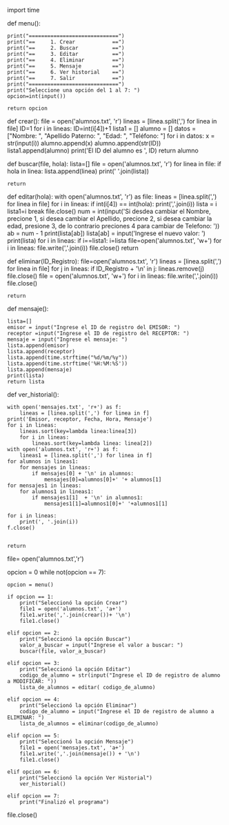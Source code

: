 import time


def menu():

    print("=============================")
    print("==     1. Crear            ==")
    print("==     2. Buscar           ==")
    print("==     3. Editar           ==")
    print("==     4. Eliminar         ==")
    print("==     5. Mensaje          ==")
    print("==     6. Ver historial    ==")
    print("==     7. Salir            ==")
    print("=============================")
    print("Seleccione una opción del 1 al 7: ")
    opcion=int(input())

    return opcion



def crear():
    file = open('alumnos.txt', 'r')
    lineas = [linea.split(',') for linea in file]
    ID=1
    for i in lineas:
        ID=int(i[4])+1
    lista1 = []
    alumno = []
    datos = ["Nombre: ", "Apellido Paterno: ", "Edad: ", "Teléfono: "]
    for i in datos:
        x = str(input(i))
        alumno.append(x)
    alumno.append(str(ID))
    lista1.append(alumno)
    print('El ID del alumno es ', ID)
    return alumno


def buscar(file, hola):
    lista=[]
    file = open('alumnos.txt', 'r')
    for linea in file:
        if hola in linea:
            lista.append(linea)
    print(' '.join(lista))

    return



def editar(hola):
    with open('alumnos.txt', 'r') as file:
        lineas = [linea.split(',') for linea in file]
    for i in lineas:
        if int(i[4]) == int(hola):
            print(','.join(i))
            lista = i
            lista1=i
            break
    file.close()
    num = int(input('Si desdea cambiar el Nombre, precione 1, si desea cambiar el Apellido, precione 2, si desea cambiar la edad, presione 3, de lo contrario preciones 4 para cambiar de Telefono: '))
    ab = num - 1
    print(lista[ab])
    lista[ab] = input('Ingrese el nuevo valor: ')
    print(lista)
    for i in lineas:
        if i==lista1:
            i=lista
    file=open('alumnos.txt', 'w+')
    for i in lineas:
        file.write(','.join(i))
    file.close()
    return



def eliminar(ID_Registro):
    file=open('alumnos.txt', 'r')
    lineas = [linea.split(',') for linea in file]
    for j in lineas:
        if ID_Registro + '\n' in j:
            lineas.remove(j)
    file.close()
    file = open('alumnos.txt', 'w+')
    for i in lineas:
        file.write(','.join(i))
    file.close()



    return



def mensaje():

    lista=[]
    emisor = input("Ingrese el ID de registro del EMISOR: ")
    receptor =input("Ingrese el ID de registro del RECEPTOR: ")
    mensaje = input("Ingrese el mensaje: ")
    lista.append(emisor)
    lista.append(receptor)
    lista.append(time.strftime("%d/%m/%y"))
    lista.append(time.strftime('%H:%M:%S'))
    lista.append(mensaje)
    print(lista)
    return lista



def ver_historial():


    with open('mensajes.txt', 'r+') as f:
        lineas = [linea.split(',') for linea in f]
    print('Emisor, receptor, Fecha, Hora, Mensaje')
    for i in lineas:
        lineas.sort(key=lambda linea:linea[3])
        for i in lineas:
            lineas.sort(key=lambda linea: linea[2])
    with open('alumnos.txt', 'r+') as f:
        lineas1 = [linea.split(',') for linea in f]
    for alumnos in lineas1:
        for mensajes in lineas:
            if mensajes[0] + '\n' in alumnos:
                mensajes[0]=alumnos[0]+' '+ alumnos[1]
    for mensajes1 in lineas:
        for alumnos1 in lineas1:
            if mensajes1[1]  + '\n' in alumnos1:
                mensajes1[1]=alumnos1[0]+' '+alumnos1[1]

    for i in lineas:
        print(', '.join(i))
    f.close()


    return

file= open('alumnos.txt','r')


opcion = 0
while not(opcion == 7):

    opcion = menu()

    if opcion == 1:
        print("Seleccionó la opción Crear")
        file1 = open('alumnos.txt', 'a+')
        file1.write(','.join(crear())+ '\n')
        file1.close()

    elif opcion == 2:
        print("Seleccionó la opción Buscar")
        valor_a_buscar = input("Ingrese el valor a buscar: ")
        buscar(file, valor_a_buscar)

    elif opcion == 3:
        print("Seleccionó la opción Editar")
        codigo_de_alumno = str(input("Ingrese el ID de registro de alumno a MODIFICAR: "))
        lista_de_alumnos = editar( codigo_de_alumno)

    elif opcion == 4:
        print("Seleccionó la opción Eliminar")
        codigo_de_alumno = input("Ingrese el ID de registro de alumno a ELIMINAR: ")
        lista_de_alumnos = eliminar(codigo_de_alumno)

    elif opcion == 5:
        print("Seleccionó la opción Mensaje")
        file1 = open('mensajes.txt', 'a+')
        file1.write(','.join(mensaje()) + '\n')
        file1.close()

    elif opcion == 6:
        print("Seleccionó la opción Ver Historial")
        ver_historial()

    elif opcion == 7:
        print("Finalizó el programa")
file.close()
